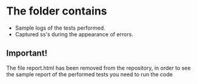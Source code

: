 # The folder contains 
- Sample logs of the tests performed.
- Captured ss's during the appearance of errors.

## Important!
The file report.html has been removed from the repository, in order to see the sample report of the performed tests you need to run the code
